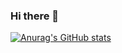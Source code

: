 ### Hi there 👋

[![Anurag's GitHub stats](https://github-readme-stats.vercel.app/api?username=ERRORCEK)](https://github.com/anuraghazra/github-readme-stats)

<!--
**ERRORCEK/ERRORCEK** is a ✨ _special_ ✨ repository because its `README.md` (this file) appears on your GitHub profile.

Here are some ideas to get you started:

- 🔭 I’m currently working on ...
- 🌱 I’m currently learning ...
- 👯 I’m looking to collaborate on ...
- 🤔 I’m looking for help with ...
- 💬 Ask me about ...
- 📫 How to reach me: ...
- 😄 Pronouns: ...
- ⚡ Fun fact: ...
-->
